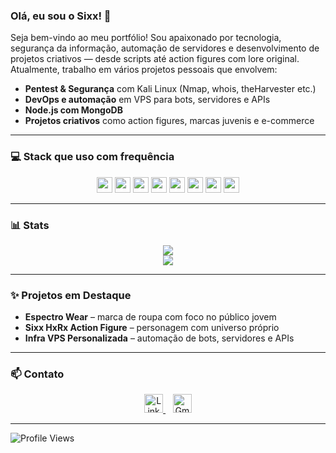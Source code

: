 ### Olá, eu sou o Sixx! 👋

Seja bem-vindo ao meu portfólio! Sou apaixonado por tecnologia, segurança da informação, automação de servidores e desenvolvimento de projetos criativos — desde scripts até action figures com lore original. Atualmente, trabalho em vários projetos pessoais que envolvem:

- **Pentest & Segurança** com Kali Linux (Nmap, whois, theHarvester etc.)
- **DevOps e automação** em VPS para bots, servidores e APIs
- **Node.js com MongoDB**
- **Projetos criativos** como action figures, marcas juvenis e e-commerce

---

### 💻 Stack que uso com frequência

<p align="center">
  <img src="https://img.shields.io/badge/Bash-121011?style=for-the-badge&logo=gnu-bash&logoColor=white" height="25"/>
  <img src="https://img.shields.io/badge/Linux-FCC624?style=for-the-badge&logo=linux&logoColor=black" height="25"/>
  <img src="https://img.shields.io/badge/Nmap-004078?style=for-the-badge&logo=nmap&logoColor=white" height="25"/>
  <img src="https://img.shields.io/badge/Node.js-339933?style=for-the-badge&logo=nodedotjs&logoColor=white" height="25"/>
  <img src="https://img.shields.io/badge/MongoDB-47A248?style=for-the-badge&logo=mongodb&logoColor=white" height="25"/>
  <img src="https://img.shields.io/badge/Git-F05032?style=for-the-badge&logo=git&logoColor=white" height="25"/>
  <img src="https://img.shields.io/badge/HTML5-E34F26?style=for-the-badge&logo=html5&logoColor=white" height="25"/>
  <img src="https://img.shields.io/badge/Visual_Studio_Code-007ACC?style=for-the-badge&logo=visual-studio-code&logoColor=white" height="25"/>
</p>

---

### 📊 Stats

<p align="center">
  <img src="https://github-readme-stats.vercel.app/api?username=SixxHxRx&show_icons=true&theme=tokyonight" />
  <br>
  <img src="https://github-readme-streak-stats.herokuapp.com/?user=SixxHxRx&theme=tokyonight" />
</p>

---

### ✨ Projetos em Destaque

- **Espectro Wear** – marca de roupa com foco no público jovem
- **Sixx HxRx Action Figure** – personagem com universo próprio
- **Infra VPS Personalizada** – automação de bots, servidores e APIs

---

### 📫 Contato

<p align="center">
<a href="https://www.linkedin.com/" target="_blank">
  <img alt="LinkedIn" width="30px" src="https://cdn.jsdelivr.net/gh/devicons/devicon/icons/linkedin/linkedin-original.svg" />
</a>
&nbsp;&nbsp;
<a href="mailto:seuemail@exemplo.com">
  <img alt="Gmail" width="30px" src="https://cdn-icons-png.flaticon.com/512/281/281769.png" />
</a>
</p>

---

![Profile Views](https://komarev.com/ghpvc/?username=SixxHxRx&style=flat-square)
